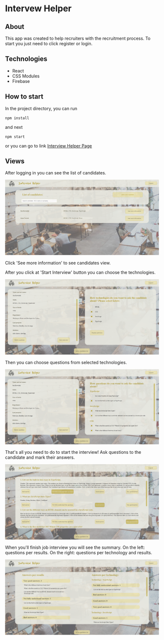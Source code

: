 # Intervew Helper

## About

This app was created to help recruiters with the recruitment process.
To start you just need to click register or login.

## Technologies

- React
- CSS Modules
- Firebase

## How to start

In the project directory, you can run

```
npm install
```

and next

```
npm start
```

or you can go to link [Interview Helper Page]('https://interview-helper-ih.web.app')

## Views

After logging in you can see the list of candidates.

![Candidates View](./src/images/ih1.png)

Click 'See more information' to see candidates view.

After you click at 'Start Interview' button you can choose the technologies.

![Candidates View Technologies](./src/images/ih2.png)

Then you can choose questions from selected technologies.

![Candidates View Questions](./src/images/ih3.png)

That's all you need to do to start the interview!
Ask questions to the candidate and mark their answers.

![Candidates View Summary](./src/images/ih4.png)

When you'll finish job interview you will see the summary.
On the left: questions per results.
On the right: questions per technology and results.

![Candidates View Finish](./src/images/ih5.png)
